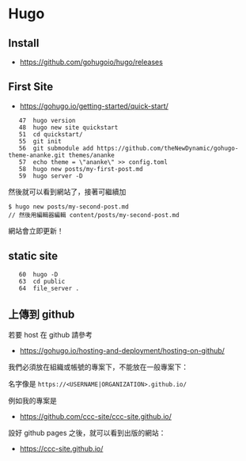 # Hugo

## Install

* https://github.com/gohugoio/hugo/releases

## First Site

* https://gohugo.io/getting-started/quick-start/

```
   47  hugo version
   48  hugo new site quickstart
   51  cd quickstart/
   55  git init
   56  git submodule add https://github.com/theNewDynamic/gohugo-theme-ananke.git themes/ananke
   57  echo theme = \"ananke\" >> config.toml
   58  hugo new posts/my-first-post.md
   59  hugo server -D
```

然後就可以看到網站了，接著可繼續加

```
$ hugo new posts/my-second-post.md
// 然後用編輯器編輯 content/posts/my-second-post.md

```

網站會立即更新！

## static site

```
   60  hugo -D
   63  cd public
   64  file_server .
```

## 上傳到 github

若要 host 在 github 請參考

* https://gohugo.io/hosting-and-deployment/hosting-on-github/

我們必須放在組織或帳號的專案下，不能放在一般專案下：

名字像是 `https://<USERNAME|ORGANIZATION>.github.io/`

例如我的專案是

* https://github.com/ccc-site/ccc-site.github.io/

設好 github pages 之後，就可以看到出版的網站：

* https://ccc-site.github.io/


